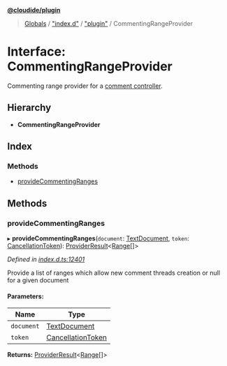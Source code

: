 **[@cloudide/plugin](../README.md)**

> [Globals](../README.md) / ["index.d"](../modules/_index_d_.md) / ["plugin"](../modules/_index_d_._plugin_.md) / CommentingRangeProvider

# Interface: CommentingRangeProvider

Commenting range provider for a [comment controller](#CommentController).

## Hierarchy

* **CommentingRangeProvider**

## Index

### Methods

* [provideCommentingRanges](_index_d_._plugin_.commentingrangeprovider.md#providecommentingranges)

## Methods

### provideCommentingRanges

▸ **provideCommentingRanges**(`document`: [TextDocument](_index_d_._plugin_.textdocument.md), `token`: [CancellationToken](_index_d_._plugin_.cancellationtoken.md)): [ProviderResult](../modules/_index_d_._plugin_.md#providerresult)\<[Range](../classes/_index_d_._plugin_.range.md)[]>

*Defined in [index.d.ts:12401](https://github.com/shuyaqian/cloudide-plugin-api/blob/9d985be/index.d.ts#L12401)*

Provide a list of ranges which allow new comment threads creation or null for a given document

#### Parameters:

Name | Type |
------ | ------ |
`document` | [TextDocument](_index_d_._plugin_.textdocument.md) |
`token` | [CancellationToken](_index_d_._plugin_.cancellationtoken.md) |

**Returns:** [ProviderResult](../modules/_index_d_._plugin_.md#providerresult)\<[Range](../classes/_index_d_._plugin_.range.md)[]>
